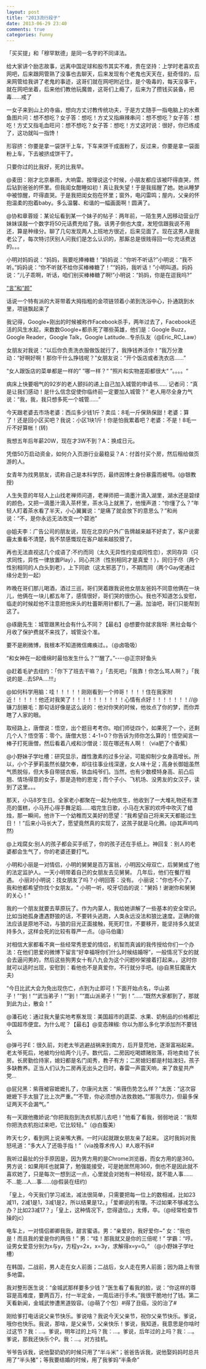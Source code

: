 ```yaml
---
layout: post
title: "2013流行段子"
date: 2013-06-29 23:40
comments: true
categories: Funny
---
```


<!--more-->

「买买提」和「穆罕默德」是同一名字的不同译法。

给大家讲个励志故事，远离中国足球和股市其实不难，贵在坚持：上学时老喜欢去网吧，后来跟网管熟了没事也去聊天，后来发现有个老鬼也天天在，挺奇怪的，后来网管给我讲了老鬼的事迹，这哥们就在网吧附近住，是个吸毒的，每天没事干，就在网吧坐着，后来他们教他玩魔兽，这哥们上瘾了，后来为了攒钱买装备，把毒……戒了

一女子来到山上的寺庙，想向方丈讨教传统功夫，于是方丈随手一指电脑上的水煮鱼图片问：想不想吃？女子答：想吃！方丈又指麻辣串问：想不想吃？女子答：想吃！方丈又指毛血旺问：想不想吃？女子答：想吃！方丈这时说：很好，你已练成了，这功就叫一指馋！

形容挤：你要是拿一袋饼干上车，下车来饼干成面粉了，反过来，你要是拿一袋面粉上车，下去被挤成饼干了。

只要你过的比我好，死的比我早。

@麦田：刚才北京暴雨，大响雷。按理说这个时候，小朋友都应该被吓得直哭，然后钻到爸爸的怀里。但我闺女酣睡如初！真让我失望！于是我摇醒了她。她从睡梦中被惊醒，吓得直哭。于是我把闺女抱在怀里；窗外，电闪雷鸣；屋内，父亲的怀抱温柔的抱着baby。多么温馨、和谐的一幅画面啊！圆满了。

@协和章蓉娅：某论坛看到某一个妹子的帖子：两年前，一陌生男人因移动营业厅妹妹误敲一个数字将50元话费充给了我。该男子倒也大度，发短信跟我说不用还，算是种缘分。聊了几句发现两人上班地方很近，后来见面了。现在这男人是我老公了，每次特讨厌别人问我们是怎么认识的，那厮总是很贱得回一句:充话费送的。。。

小明对妈妈说：“妈妈，我要吃捧棒糖！”妈妈说：“你听不听话?”小明说：“我不听。”妈妈说：“你不听就不给你买棒棒糖了！”“妈妈，我听话！”小明叫道。妈妈说：“儿子乖啊，听话，咱们别买棒棒糖了啊!”小明说：“妈妈，你是在逗我吗?”

[“言”和“颜”](http://luo.bo/41856/#8556)

话说一个特有派的大哥带着大拇指粗的金项链领着小弟到洗浴中心，扑通跳到水里，项链飘起来了

我记得，Google+刚出的时候被称作Facebook杀手，两年过去了，Facebook还活的风生水起，来数数Google+都杀死了哪些英雄，他们是：Google Buzz，Google Reader，Google Talk，Google Latitude…专杀队友（@Eric_RC_Law）

女朋友对我说：“以后你负责洗衣服做饭就行了，我挣钱养活你！”我万分激动：“好啊好啊！那你干什么挣钱呢？”女朋友说：“开个饭店或者洗衣店……”

“女人跟饭店的菜单都是一样的” ”哪一样？“ ”照片和实物差距都很大“ ”。。。。“

病床上快要咽气的92岁的老人颤抖的递上自己加入城管的申请书…… 记者问：“真是让我们感动！是什么信念促使你临终前一定要加入城管？” 老人用尽全身力气说：“我，我，我只想多死一个城管……”

今天跟老婆去市场老婆：西瓜多少钱1斤？卖瓜：8毛一斤保熟保甜！老婆：算了！还是回小区买吧？我说：小区1块1斤！你是怕我累着吧？老婆：不是！8毛一斤不好算帐！(转)

我想五年后年薪20W，现在才3W不到？A：换成日元。

凭借50万启动资金，如何介入页游行业最稳妥？A：付首付买个房，然后租给做页游的人。

女青年为找男朋友，谎称自己是本科学历，最终因博士身份暴露而被甩。(@银教授)

人生失意的年轻人上山找老禅师问道，老禅师把一滴墨汁滴入湖里，湖水还是碧绿的颜色，又把一滴墨汁滴入茶杯里，茶水马上就黑了，他慢声道：“你懂了么？”年轻人盯着茶水看了半天，小心翼翼说：“是痛了就会放下的意思么？”和尚说：“不，是你永远无法改变一个碧池”


@姐夫李：广告公司的朋友说，现在北京的户外广告牌越来越不好卖了，客户说雾霾太重看不清楚，我不禁感慨现在客户越来越狡猾了。


再也无法直视这几个成语了:不约而同（太久无异性约变成同性恋），求同存异（只求同性，异性一律放置Play），同心共济（性别相同才是真爱！），同归于尽（两个性别相同的人白头到老），上下同欲（这太邪恶了!），不期而同（两个Gay佬通过缘分走到一起）

昨晚在哥们那儿喝酒，酒过三巡，哥们哭着跟我说他女朋友爸妈不同意他俩在一块儿，他俩在一块儿都五年了，感情很好，哥们哭的很伤心。我也不知道怎么安慰，临走的时候趁他不注意把他床头的杜蕾斯用针都扎了一遍。加油吧，哥们只能帮到这了。

@琢磨先生：城管跟黑社会有什么不同？【最右】@想要你就求我呀: 黑社会每个月收了保护费就不来找了，城管没个准。

要不是刷微博，我根本不知道微信瘫痪过。。（@卤吸吸）

“和女神在一起缠绵时最怕发生什么？”“醒了。”----@正宗好鱼头

@赶着毛驴去纽约：「你下了班去干嘛？」「去死吧」「我靠！你怎么骂人啊？」「我说的是...去SPA....!!!」

@如何科学用脑：哇！！！！！刚刚看到一个帅哥！！！！住在我家附近！！！！！他还对我笑了！！！！！！！！！！心情有点好！！！！！！！//@镰刀刮腋毛：那句话好像是这么说的：他对你笑的时候，他妆点了你的梦，而你弄瞎了人家的眼。

取经路上，唐僧说：悟空，出个题目考考你。咱们师徒四个，如果死了一个，还剩几个人？悟空答：零个。唐僧大怒：4-1=0？你告诉为师你怎么算的！悟空闻言一棒子打死唐僧，然后看着八戒和沙僧说：现在哪还有人啊！（via肥了个香蕉）

@小野妹子学吐槽：研究显示，雌性激素的过多分泌，可能抑制少女身高增长。所以，小个子萝莉虽然长腿欠奉，却往往事业线深邃，女人味十足；高身长御姐虽然气质脱俗，但大多自带搓衣板，铁血纯爷们。当然，也有少数模特身高、前凸后翘、情场得意的女子，那是造物的恩宠；而个子小、飞机场、没男友的女汉子，读到了这里。。。

那天，小马8岁生日。全家老小都聚在一起为他庆生，他收到了一大堆礼物还有漂亮的蛋糕，小马开心得手舞足蹈……唱完生日歌，小马在大家的欢呼中吹灭了蜡烛，那一瞬间，他许下一个幼稚而又美好的愿望：“我希望自己将来天天都能过生日！！”后来小马长大了，愿望竟然真的实现了，这孩子就是马化腾。(@其声呜呜然)

@上戏腐女:别人的孩子都会买手纸了，你的孩子还在手纸上。神回复：别人的老婆都会生气了，你的老婆还要打气。

小明和小丽是一对情侣，小明的舅舅是百万富翁，小明因父母双亡，后舅舅成了他的法定监护人。一天小明带着自己的女朋友去见舅舅。 几年后，他们在餐厅相遇。 小丽对小明说：找女朋友了吗？小明回答：没有。 小丽说："你也不小了，我和他都希望你找个女朋友。" 小明一听，咬牙切齿的说："舅妈！谢谢你和舅舅的关心！"

我的一个朋友就要去草原玩了。作为内蒙人，我给她讲解了一些基本的安全常识。比如当她孤身遭遇野狼的话，不要转头逃跑，人类永远没法和狼比速度。正确的做法应该是原地不动，与狼的目光正面接触，死死盯住，不要移开，能坚持多久就坚持多久，这样会死的比较有尊严一点。（@马伯庸）

对相信大家都看不爽一些经常秀恩爱的情侣，机智而真诚的我传授给你们一个办法：在他们恩爱的微博下留言“好幸福呀你们什么时候结婚呀”，一般情况下女的就会去逼问男的，然后这些狗男女十有八九会为这个问题吵架接着打起来。，这时你就可以适时出现，安慰到：看他也不是真爱你，不行就分手吧。(@自黑狂魔唐大夫)

“今日比武大会为免出现伤亡，点到为止即可！下面开始点名，华山弟子！”“到！”“武当弟子！”“到！”“嵩山派弟子！”“到！”……“既然大家都到了，那就到此为止，散会！”

@潘石屹：通过我大量实地考察发现：美国超市的蔬菜、水果、奶制品的价格都比中国超市便宜。为什么呢？【最右】@变态辣椒: 你以为那么多化学添加剂不要钱么

@弹弓子E：很久前，刘老太爷逃避战祸来到南方，后开垦荒地，逐渐富裕起来。老太爷死后，地被均分给两个儿子。数代后，二房因吃喝嫖赌败落，将地卖给了长房。长房勤俭持家，媳妇都是名门闺秀，教子有方；二房媳妇都是村姑泼妇，孩子多缺教养。正当人们认为二房再无出头之日时，春雷一声震天响，来了救星共产党...

@屁兒黑：紫薇被容嬷嬷扎了，尔康问太医：“紫薇伤势怎么样？”太医：“这次容嬷嬷下手太狠了比上次严重。”“不管，你必须想办法救救她。”“那我尽力，但最多保证两天不会漏气。”

有一天跟他撒娇说:“你把我抱到洗衣机那儿去吧！”他看了看我，弱弱地说：“我帮你把洗衣机抱过来吧，它比较轻。”（@白腹美）

昨天七夕，看到网上说亲嘴大赛。一时兴起就跟女朋友亲了起来。 这时我妈对我怒吼道：“多大人了还吸手指！”（via挽尊术传人）#人艰不拆#

我听过最扯的分手原因是，因为男方用的是Chrome浏览器，而女方用的是360。男方说：如果用IE也就算了，勉强能接受，可是她居然用360，倒也不是因此就不喜欢她了，只是每次一想到这一点，心里就会对她有一种轻视，就不能人事……不...能...人...事......(@假装在纽约)

「皇上，今天我们学习减法，减法很简单，只需要把每一位上的数相减，比如23减11，2减1是1，3减1是2，所以结果是12。」「爱卿说的有理。不过如果不够减怎么办？比如23减17？」「皇上，这种情况下，您得退位。」太傅，卒。（@经常检查节操的jc）

电车上，一对情侣卿卿我我，甜言蜜语。男：“亲爱的，我好爱你~” 女：“我也是！而且我的爱是你的两倍！” 男：“哇！那我就又是你的三倍呢！” 学霸：“哼。设男女爱意分别为x与y，方程y=2x，x=3y，求解得x=y=0。” （@小野妹子学吐槽）

在韩国，二战前，男人走在女人前面；二战后，女人走在男人前面；因为路上有很多地雷。

我对整形医生说：“金城武那样要多少钱？”医生看了看我的脸，说：“你这样的尊容是高难度，要两百万，付一半定金，一周后进行手术。”我很干脆地付了钱。第二天看新闻，金城武惨遭黑道毁容。（@萌了个包）#得了丑癌，没的治了#

刚给爹打电话说父亲节快乐。爹说啥？我说今天父亲节，祝你父亲节快乐。爹说，哦你也快乐。我说，那啥，是父亲节，父亲快乐！爹说，我知道，我意思是你啥时过这节？我：…。爹说，明年过的上吗？我：…。爹说，后年过的上吗？我：…。爹说，那我还快乐个P。我：…。对方挂机。

爷爷告诉我，说他娶奶奶的时候只用了“半斗米”；爸爸告诉我，说他娶妈妈时总共用了“半头猪”；等我要结婚的时候，用了我爹妈“半条命”
